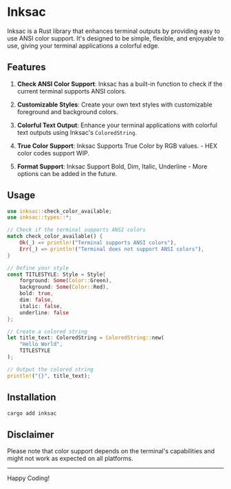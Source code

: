 # Inksac

Inksac is a Rust library that enhances terminal outputs by providing easy to use ANSI color support. It's designed to be simple, flexible, and enjoyable to use, giving your terminal applications a colorful edge.

## Features

1. **Check ANSI Color Support**: Inksac has a built-in function to check if the current terminal supports ANSI colors.

2. **Customizable Styles**: Create your own text styles with customizable foreground and background colors. 

3. **Colorful Text Output**: Enhance your terminal applications with colorful text outputs using Inksac's `ColoredString`.

4. **True Color Support**: Inksac Supports True Color by RGB values. - HEX color codes support WIP.

5. **Format Support**: Inksac Support Bold, Dim, Italic, Underline - More options can be added in the future.

## Usage

```rust
use inksac::check_color_available;
use inksac::types::*;

// Check if the terminal supports ANSI colors
match check_color_available() {
    Ok(_) => println!("Terminal supports ANSI colors"),
    Err(_) => println!("Terminal does not support ANSI colors"),
}

// Define your style
const TITLESTYLE: Style = Style{
    forground: Some(Color::Green),
    background: Some(Color::Red),
    bold: true,
    dim: false,
    italic: false,
    underline: false
};

// Create a colored string
let title_text: ColoredString = ColoredString::new(
    "Hello World",
    TITLESTYLE
);

// Output the colored string
println!("{}", title_text);
```


## Installation

```sh
cargo add inksac

```



## Disclaimer

Please note that color support depends on the terminal's capabilities and might not work as expected on all platforms.


---
Happy Coding!

